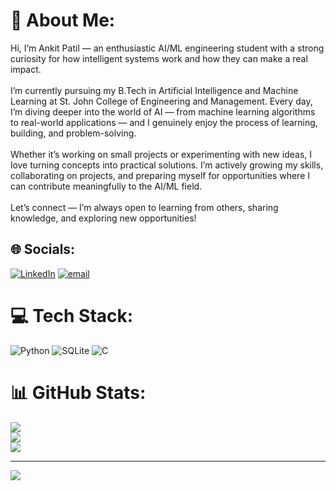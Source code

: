 # 💫 About Me:
 Hi, I’m Ankit Patil — an enthusiastic AI/ML engineering student with a strong curiosity for how intelligent systems work and how they can make a real impact.<br><br>I’m currently pursuing my B.Tech in Artificial Intelligence and Machine Learning at St. John College of Engineering and Management. Every day, I’m diving deeper into the world of AI — from machine learning algorithms to real-world applications — and I genuinely enjoy the process of learning, building, and problem-solving.<br><br>Whether it’s working on small projects or experimenting with new ideas, I love turning concepts into practical solutions. I’m actively growing my skills, collaborating on projects, and preparing myself for opportunities where I can contribute meaningfully to the AI/ML field.<br><br>Let’s connect — I’m always open to learning from others, sharing knowledge, and exploring new opportunities!


## 🌐 Socials:
[![LinkedIn](https://img.shields.io/badge/LinkedIn-%230077B5.svg?logo=linkedin&logoColor=white)](https://linkedin.com/in/ankit-patil-785108256) [![email](https://img.shields.io/badge/Email-D14836?logo=gmail&logoColor=white)](mailto:ankit326patil5049@gmail.com) 

# 💻 Tech Stack:
![Python](https://img.shields.io/badge/python-3670A0?style=for-the-badge&logo=python&logoColor=ffdd54) ![SQLite](https://img.shields.io/badge/sqlite-%2307405e.svg?style=for-the-badge&logo=sqlite&logoColor=white) ![C](https://img.shields.io/badge/c-%2300599C.svg?style=for-the-badge&logo=c&logoColor=white)
# 📊 GitHub Stats:
![](https://github-readme-stats.vercel.app/api?username=Ankitpatil-00&theme=dark&hide_border=false&include_all_commits=false&count_private=false)<br/>
![](https://nirzak-streak-stats.vercel.app/?user=Ankitpatil-00&theme=dark&hide_border=false)<br/>
![](https://github-readme-stats.vercel.app/api/top-langs/?username=Ankitpatil-00&theme=dark&hide_border=false&include_all_commits=false&count_private=false&layout=compact)

---
[![](https://visitcount.itsvg.in/api?id=Ankitpatil-00&icon=0&color=0)](https://visitcount.itsvg.in)

<!-- Proudly created with GPRM ( https://gprm.itsvg.in ) -->

